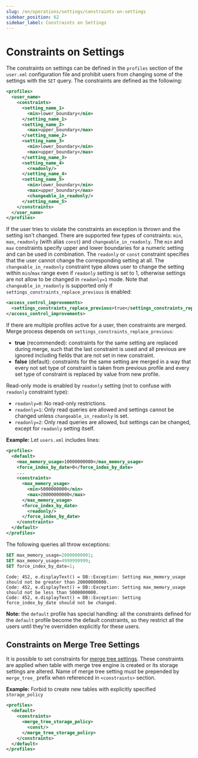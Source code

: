 ```yaml
---
slug: /en/operations/settings/constraints-on-settings
sidebar_position: 62
sidebar_label: Constraints on Settings
---
```


# Constraints on Settings

The constraints on settings can be defined in the `profiles` section of the `user.xml` configuration file and prohibit users from changing some of the settings with the `SET` query.
The constraints are defined as the following:

``` xml
<profiles>
  <user_name>
    <constraints>
      <setting_name_1>
        <min>lower_boundary</min>
      </setting_name_1>
      <setting_name_2>
        <max>upper_boundary</max>
      </setting_name_2>
      <setting_name_3>
        <min>lower_boundary</min>
        <max>upper_boundary</max>
      </setting_name_3>
      <setting_name_4>
        <readonly/>
      </setting_name_4>
      <setting_name_5>
        <min>lower_boundary</min>
        <max>upper_boundary</max>
        <changeable_in_readonly/>
      </setting_name_5>
    </constraints>
  </user_name>
</profiles>
```

If the user tries to violate the constraints an exception is thrown and the setting isn't changed.
There are supported few types of constraints: `min`, `max`, `readonly` (with alias `const`) and `changeable_in_readonly`. The `min` and `max` constraints specify upper and lower boundaries for a numeric setting and can be used in combination. The `readonly` or `const` constraint specifies that the user cannot change the corresponding setting at all. The `changeable_in_readonly` constraint type allows user to change the setting within `min`/`max` range even if `readonly` setting is set to 1, otherwise settings are not allow to be changed in `readonly=1` mode. Note that `changeable_in_readonly` is supported only if `settings_constraints_replace_previous` is enabled:
``` xml
<access_control_improvements>
  <settings_constraints_replace_previous>true</settings_constraints_replace_previous>
</access_control_improvements>
```

If there are multiple profiles active for a user, then constraints are merged. Merge process depends on `settings_constraints_replace_previous`:
- **true** (recommended): constraints for the same setting are replaced during merge, such that the last constraint is used and all previous are ignored including fields that are not set in new constraint.
- **false** (default): constraints for the same setting are merged in a way that every not set type of constraint is taken from previous profile and every set type of constraint is replaced by value from new profile.

Read-only mode is enabled by `readonly` setting (not to confuse with `readonly` constraint type):
- `readonly=0`: No read-only restrictions.
- `readonly=1`: Only read queries are allowed and settings cannot be changed unless `changeable_in_readonly` is set.
- `readonly=2`: Only read queries are allowed, but settings can be changed, except for `readonly` setting itself.


**Example:** Let `users.xml` includes lines:

``` xml
<profiles>
  <default>
    <max_memory_usage>10000000000</max_memory_usage>
    <force_index_by_date>0</force_index_by_date>
    ...
    <constraints>
      <max_memory_usage>
        <min>5000000000</min>
        <max>20000000000</max>
      </max_memory_usage>
      <force_index_by_date>
        <readonly/>
      </force_index_by_date>
    </constraints>
  </default>
</profiles>
```

The following queries all throw exceptions:

``` sql
SET max_memory_usage=20000000001;
SET max_memory_usage=4999999999;
SET force_index_by_date=1;
```

``` text
Code: 452, e.displayText() = DB::Exception: Setting max_memory_usage should not be greater than 20000000000.
Code: 452, e.displayText() = DB::Exception: Setting max_memory_usage should not be less than 5000000000.
Code: 452, e.displayText() = DB::Exception: Setting force_index_by_date should not be changed.
```

**Note:** the `default` profile has special handling: all the constraints defined for the `default` profile become the default constraints, so they restrict all the users until they're overridden explicitly for these users.

## Constraints on Merge Tree Settings
It is possible to set constraints for [merge tree settings](merge-tree-settings.md). These constraints are applied when table with merge tree engine is created or its storage settings are altered. Name of merge tree setting must be prepended by `merge_tree_` prefix when referenced in `<constraints>` section.

**Example:** Forbid to create new tables with explicitly specified `storage_policy`

``` xml
<profiles>
  <default>
    <constraints>
      <merge_tree_storage_policy>
        <const/>
      </merge_tree_storage_policy>
    </constraints>
  </default>
</profiles>
```
